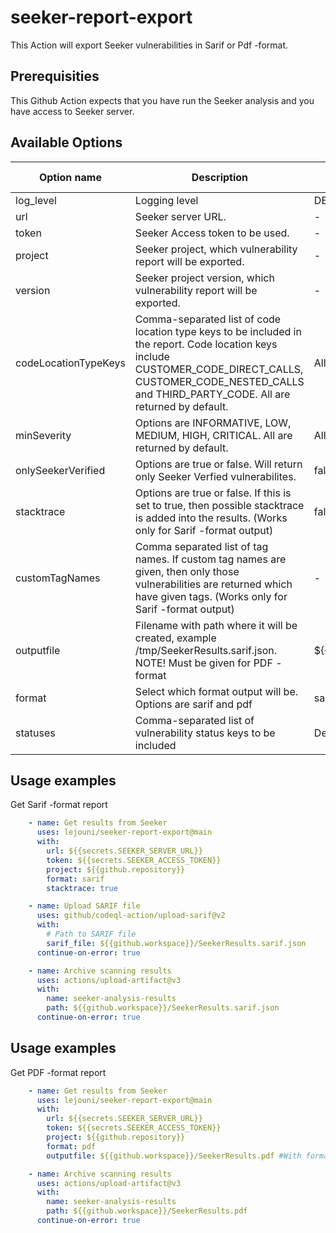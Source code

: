 # seeker-report-export
This Action will export Seeker vulnerabilities in Sarif or Pdf -format.

## Prerequisities
This Github Action expects that you have run the Seeker analysis and you have access to Seeker server.

## Available Options
| Option name | Description | Default value | Required | For Sarif | For pdf
|----------|----------|---------|-------|----------|----------|
| log_level | Logging level | DEBUG | false | X | X |
| url | Seeker server URL. | - | true | X | X |
| token | Seeker Access token to be used. | - | true | X | X |
| project | Seeker project, which vulnerability report will be exported. | - | true | X | X |
| version | Seeker project version, which vulnerability report will be exported. | - | false | X | X |
| codeLocationTypeKeys | Comma-separated list of code location type keys to be included in the report. Code location keys include CUSTOMER_CODE_DIRECT_CALLS, CUSTOMER_CODE_NESTED_CALLS and THIRD_PARTY_CODE. All are returned by default. | All | false | X | X |
| minSeverity | Options are INFORMATIVE, LOW, MEDIUM, HIGH, CRITICAL. All are returned by default. | All | false | X | X |
| onlySeekerVerified | Options are true or false. Will return only Seeker Verfied vulnerabilites. | false | false | X | X |
| stacktrace | Options are true or false. If this is set to true, then possible stacktrace is added into the results.  (Works only for Sarif -format output) | false | false | X |  |
| customTagNames | Comma separated list of tag names. If custom tag names are given, then only those vulnerabilities are returned which have given tags.  (Works only for Sarif -format output) | - | false | X |  |
| outputfile | Filename with path where it will be created, example /tmp/SeekerResults.sarif.json. NOTE! Must be given for PDF -format | ${{github.workspace}}/SeekerResults.sarif.json | false | X | X |
| format | Select which format output will be. Options are sarif and pdf | sarif | false | X | X |
| statuses | Comma-separated list of vulnerability status keys to be included | Detected,Reviewed | false | X |  |

## Usage examples
Get Sarif -format report
```yaml
    - name: Get results from Seeker
      uses: lejouni/seeker-report-export@main
      with:
        url: ${{secrets.SEEKER_SERVER_URL}}
        token: ${{secrets.SEEKER_ACCESS_TOKEN}}
        project: ${{github.repository}}
        format: sarif
        stacktrace: true

    - name: Upload SARIF file
      uses: github/codeql-action/upload-sarif@v2
      with:
        # Path to SARIF file
        sarif_file: ${{github.workspace}}/SeekerResults.sarif.json
      continue-on-error: true

    - name: Archive scanning results
      uses: actions/upload-artifact@v3
      with:
        name: seeker-analysis-results
        path: ${{github.workspace}}/SeekerResults.sarif.json
      continue-on-error: true
```
## Usage examples
Get PDF -format report
```yaml
    - name: Get results from Seeker
      uses: lejouni/seeker-report-export@main
      with:
        url: ${{secrets.SEEKER_SERVER_URL}}
        token: ${{secrets.SEEKER_ACCESS_TOKEN}}
        project: ${{github.repository}}
        format: pdf
        outputfile: ${{github.workspace}}/SeekerResults.pdf #With format: pdf, this must be given.

    - name: Archive scanning results
      uses: actions/upload-artifact@v3
      with:
        name: seeker-analysis-results
        path: ${{github.workspace}}/SeekerResults.pdf
      continue-on-error: true
```

